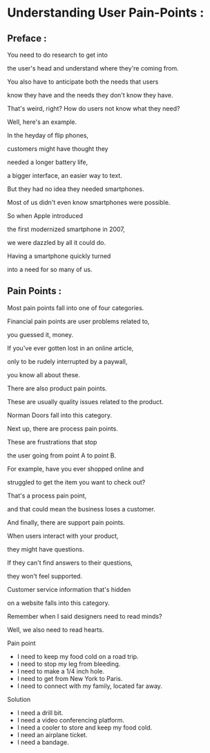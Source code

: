 # Understanding User Pain-Points :

## Preface :

You need to do research to get into

the user's head and understand where they're coming from.

You also have to anticipate both the needs that users

know they have and the needs they don't know they have.

That's weird, right? How do users not know what they need?

Well, here's an example.

In the heyday of flip phones,

customers might have thought they

needed a longer battery life,

a bigger interface, an easier way to text.

But they had no idea they needed smartphones.

Most of us didn't even know smartphones were possible.

So when Apple introduced

the first modernized smartphone in 2007,

we were dazzled by all it could do.

Having a smartphone quickly turned

into a need for so many of us.

## Pain Points  :

Most pain points fall into one of four categories.

Financial pain points are user problems related to,

you guessed it, money.

If you've ever gotten lost in an online article,

only to be rudely interrupted by a paywall,

you know all about these.

There are also product pain points.

These are usually quality issues related to the product.

Norman Doors fall into this category.

Next up, there are process pain points.

These are frustrations that stop

the user going from point A to point B.

For example, have you ever shopped online and

struggled to get the item you want to check out?

That's a process pain point,

and that could mean the business loses a customer.

And finally, there are support pain points.

When users interact with your product,

they might have questions.

If they can't find answers to their questions,

they won't feel supported.

Customer service information that's hidden

on a website falls into this category.

Remember when I said designers need to read minds?

Well, we also need to read hearts.

Pain point

- I need to keep my food cold on a road trip.
- I need to stop my leg from bleeding.
- I need to make a 1/4 inch hole.
- I need to get from New York to Paris.
- I need to connect with my family, located far away.

Solution

- I need a drill bit.
- I need a video conferencing platform.
- I need a cooler to store and keep my food cold.
- I need an airplane ticket.
- I need a bandage.